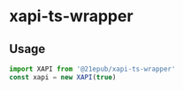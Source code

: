 # xapi-ts-wrapper

## Usage

```js
import XAPI from '@21epub/xapi-ts-wrapper'
const xapi = new XAPI(true)
```
